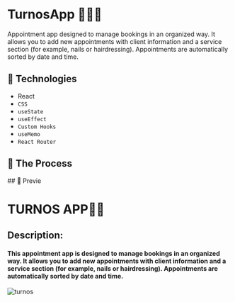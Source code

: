 # TurnosApp 💇🏻‍♀️
Appointment app designed to manage bookings in an organized way. It allows you to add new appointments with client information and a service section (for example, nails or hairdressing). Appointments are automatically sorted by date and time.

## 📝 Technologies

- React
- `CSS`
- `useState`
- `useEffect`
- `Custom Hooks`
- `useMemo`
- `React Router`

## 🧠 The Process



## 🌆 Previe


# TURNOS APP💅🏻

<H2>Description:</H2>
<h4>This appointment app is designed to manage bookings in an organized way. It allows you to add new appointments with client information and a service section (for example, nails or hairdressing). Appointments are automatically sorted by date and time.</h4>


![turnos](https://github.com/user-attachments/assets/ccc779a4-9870-4f39-87f1-46ec9ed51bac)
